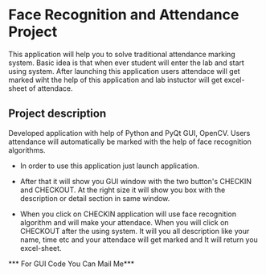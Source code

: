# Face Recognition and Attendance Project
This application will help you to solve traditional attendance marking system. Basic idea is that when ever student will enter the lab and start   using system. After launching this application users attendace will get marked wiht the help of this application and lab instuctor will get excel-sheet of attendace.

## Project description
Developed application with help of Python and PyQt GUI, OpenCV. Users attendance will automatically be marked with the help of face recognition algorithms.

* In order to use this application just launch application.

* After that it will show you GUI window with the two button's CHECKIN and CHECKOUT. At the right size it will show you box with the description or detail section in same window.

* When you click on CHECKIN application will use face recognition algorithm and will make your attendace. When you will click on CHECKOUT after the using system. It will you all description like your name, time etc and your attendace will get marked and It will return you excel-sheet. 


*** For GUI Code You Can Mail Me***
